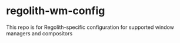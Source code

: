 # regolith-wm-config

This repo is for Regolith-specific configuration for supported window managers and compositors